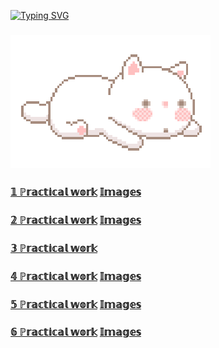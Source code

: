[![Typing SVG](https://readme-typing-svg.herokuapp.com?font=Fira+Code&size=35&pause=1000&color=4A48A9&width=435&lines=%E2%84%8D%F0%9D%95%9A%2C+%F0%9D%95%80'%F0%9D%95%9E+%F0%9D%94%B8%F0%9D%95%9F%F0%9D%95%92)](https://git.io/typing-svg)
### ![](https://github.com/BolAnastasiya/Bolotina20IS3-3/blob/main/Img/Hi.gif) 
<h3 align="left"><a href="https://github.com/BolAnastasiya/Bolotina20IS3-3/tree/main/%D0%BF%D0%B5%D1%80%D0%B2%D0%B0%D1%8F" target="_blank" >𝟙 ℙ𝕣𝕒𝕔𝕥𝕚𝕔𝕒𝕝 𝕨𝕠𝕣𝕜</a>
<a href="https://github.com/BolAnastasiya/Bolotina20IS3-3/tree/main/%D0%BF%D0%B5%D1%80%D0%B2%D0%B0%D1%8F/images" target="_blank" >𝕀𝕞𝕒𝕘𝕖𝕤</a></h3>
 
<h3 align="left"><a href="https://github.com/BolAnastasiya/Bolotina20IS3-3/tree/main/%D0%B2%D1%82%D0%BE%D1%80%D0%B0%D1%8F" target="_blank" >𝟚 ℙ𝕣𝕒𝕔𝕥𝕚𝕔𝕒𝕝 𝕨𝕠𝕣𝕜</a>
<a href="https://github.com/BolAnastasiya/Bolotina20IS3-3/tree/main/%D0%B2%D1%82%D0%BE%D1%80%D0%B0%D1%8F/images" target="_blank" >𝕀𝕞𝕒𝕘𝕖𝕤</a></h3>

<h3 align="left"><a href="https://github.com/BolAnastasiya/Bolotina20IS3-3/tree/main/misc" target="_blank" >𝟛 ℙ𝕣𝕒𝕔𝕥𝕚𝕔𝕒𝕝 𝕨𝕠𝕣𝕜</a></h3>
<h3 align="left"><a href="https://github.com/BolAnastasiya/Bolotina20IS3-3/tree/main/%D1%87%D0%B5%D1%82%D0%B2%D0%B5%D1%80%D1%82%D0%B0%D1%8F" target="_blank" >𝟜 ℙ𝕣𝕒𝕔𝕥𝕚𝕔𝕒𝕝 𝕨𝕠𝕣𝕜</a> <a href="https://github.com/BolAnastasiya/Bolotina20IS3-3/blob/main/%D1%87%D0%B5%D1%82%D0%B2%D0%B5%D1%80%D1%82%D0%B0%D1%8F/%D0%94%D0%B8%D0%B0%D0%B3%D1%80%D0%B0%D0%BC%D0%BC%D0%B0.png" target="_blank" >𝕀𝕞𝕒𝕘𝕖𝕤</a></h3>
<h3 align="left"><a href="https://github.com/BolAnastasiya/Bolotina20IS3-3/tree/main/Пятая/WebApplication1" target="_blank" >𝟝 ℙ𝕣𝕒𝕔𝕥𝕚𝕔𝕒𝕝 𝕨𝕠𝕣𝕜</a> <a href="https://github.com/BolAnastasiya/Bolotina20IS3-3/tree/main/Пятая/Images" target="_blank" >𝕀𝕞𝕒𝕘𝕖𝕤</a></h3>
<h3 align="left"><a href="https://github.com/BolAnastasiya/Bolotina20IS3-3/blob/main/%D1%88%D0%B5%D1%81%D1%82%D0%B0%D1%8F.zip" target="_blank" >𝟞 ℙ𝕣𝕒𝕔𝕥𝕚𝕔𝕒𝕝 𝕨𝕠𝕣𝕜</a> <a href="https://github.com/BolAnastasiya/Bolotina20IS3-3/blob/main/%D1%88%D0%B5%D1%81%D1%82%D0%B0%D1%8F.zip" target="_blank" >𝕀𝕞𝕒𝕘𝕖𝕤</a></h3>


<!---<h3 align="left"><a href="https://github.com/BolAnastasiya/Bolotina20IS3-3/blob/main/%D1%88%D0%B5%D1%81%D1%82%D0%B0%D1%8F.zip" target="_blank" >
𝟞 ℙ𝕣𝕒𝕔𝕥𝕚𝕔𝕒𝕝 𝕨𝕠𝕣𝕜</a></h3>-->
